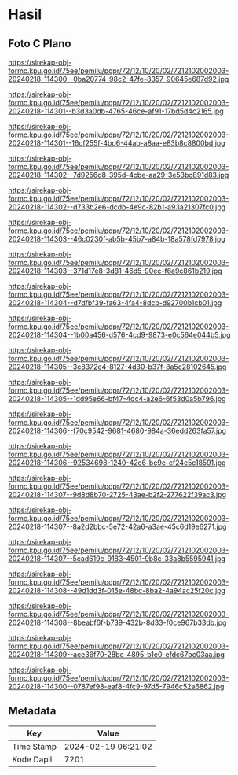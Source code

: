 # Hasil

## Foto C Plano

https://sirekap-obj-formc.kpu.go.id/75ee/pemilu/pdpr/72/12/10/20/02/7212102002003-20240218-114300--0ba20774-98c2-47fe-8357-90645e687d92.jpg

https://sirekap-obj-formc.kpu.go.id/75ee/pemilu/pdpr/72/12/10/20/02/7212102002003-20240218-114301--b3d3a0db-4765-46ce-af91-17bd5d4c2165.jpg

https://sirekap-obj-formc.kpu.go.id/75ee/pemilu/pdpr/72/12/10/20/02/7212102002003-20240218-114301--16cf255f-4bd6-44ab-a8aa-e83b8c8800bd.jpg

https://sirekap-obj-formc.kpu.go.id/75ee/pemilu/pdpr/72/12/10/20/02/7212102002003-20240218-114302--7d9256d8-395d-4cbe-aa29-3e53bc891d83.jpg

https://sirekap-obj-formc.kpu.go.id/75ee/pemilu/pdpr/72/12/10/20/02/7212102002003-20240218-114302--d733b2e6-dcdb-4e9c-82b1-a93a21307fc0.jpg

https://sirekap-obj-formc.kpu.go.id/75ee/pemilu/pdpr/72/12/10/20/02/7212102002003-20240218-114303--46c0230f-ab5b-45b7-a84b-18a578fd7978.jpg

https://sirekap-obj-formc.kpu.go.id/75ee/pemilu/pdpr/72/12/10/20/02/7212102002003-20240218-114303--371d17e8-3d81-46d5-90ec-f6a9c861b219.jpg

https://sirekap-obj-formc.kpu.go.id/75ee/pemilu/pdpr/72/12/10/20/02/7212102002003-20240218-114304--d7dfbf39-fa63-4fa4-8dcb-d92700b1cb01.jpg

https://sirekap-obj-formc.kpu.go.id/75ee/pemilu/pdpr/72/12/10/20/02/7212102002003-20240218-114304--1b00a456-d576-4cd9-9873-e0c564e044b5.jpg

https://sirekap-obj-formc.kpu.go.id/75ee/pemilu/pdpr/72/12/10/20/02/7212102002003-20240218-114305--3c8372e4-8127-4d30-b37f-8a5c28102645.jpg

https://sirekap-obj-formc.kpu.go.id/75ee/pemilu/pdpr/72/12/10/20/02/7212102002003-20240218-114305--1dd95e66-bf47-4dc4-a2e6-6f53d0a5b796.jpg

https://sirekap-obj-formc.kpu.go.id/75ee/pemilu/pdpr/72/12/10/20/02/7212102002003-20240218-114306--f70c9542-9681-4680-984a-36edd263fa57.jpg

https://sirekap-obj-formc.kpu.go.id/75ee/pemilu/pdpr/72/12/10/20/02/7212102002003-20240218-114306--92534698-1240-42c6-be9e-cf24c5c18591.jpg

https://sirekap-obj-formc.kpu.go.id/75ee/pemilu/pdpr/72/12/10/20/02/7212102002003-20240218-114307--9d8d8b70-2725-43ae-b2f2-277622f39ac3.jpg

https://sirekap-obj-formc.kpu.go.id/75ee/pemilu/pdpr/72/12/10/20/02/7212102002003-20240218-114307--8a2d2bbc-5e72-42a6-a3ae-45c6d19e6271.jpg

https://sirekap-obj-formc.kpu.go.id/75ee/pemilu/pdpr/72/12/10/20/02/7212102002003-20240218-114307--5cad619c-9183-4501-9b8c-33a8b5595941.jpg

https://sirekap-obj-formc.kpu.go.id/75ee/pemilu/pdpr/72/12/10/20/02/7212102002003-20240218-114308--49d1dd3f-015e-48bc-8ba2-4a94ac25f20c.jpg

https://sirekap-obj-formc.kpu.go.id/75ee/pemilu/pdpr/72/12/10/20/02/7212102002003-20240218-114308--8beabf6f-b739-432b-8d33-f0ce967b33db.jpg

https://sirekap-obj-formc.kpu.go.id/75ee/pemilu/pdpr/72/12/10/20/02/7212102002003-20240218-114309--ace36f70-28bc-4895-b1e0-efdc67bc03aa.jpg

https://sirekap-obj-formc.kpu.go.id/75ee/pemilu/pdpr/72/12/10/20/02/7212102002003-20240218-114300--0787ef98-eaf8-4fc9-97d5-7946c52a6862.jpg


## Metadata

| Key        | Value               |
| ---------- | ------------------- |
| Time Stamp | 2024-02-19 06:21:02 |
| Kode Dapil | 7201                |



